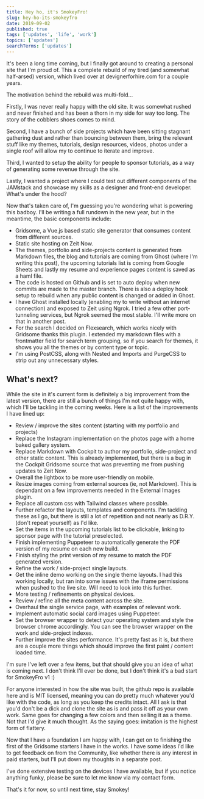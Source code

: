 ```yaml
---
title: Hey ho, it's SmokeyFro!
slug: hey-ho-its-smokeyfro
date: 2019-09-02
published: true
tags: ['updates', 'life', 'work']
topics: ['updates'] 
searchTerms: ['updates']
---
```


It's been a long time coming, but I finally got around to creating a personal site that I'm proud of. This a complete rebuild of my tired (and somewhat half-arsed) version, which lived over at devignerforhire.com for a couple years.
<!--more-->
The motivation behind the rebuild was multi-fold...

Firstly, I was never really happy with the old site. It was somewhat rushed and never finished and has been a thorn in my side for way too long. The story of the cobblers shoes comes to mind.

Second, I have a bunch of side projects which have been sitting stagnant gathering dust and rather than bouncing between them, bring the relevant stuff like my themes, tutorials, design resources, videos, photos under a single roof will allow my to continue to iterate and improve.

Third, I wanted to setup the ability for people to sponsor tutorials, as a way of generating some revenue through the site.

Lastly, I wanted a project where I could test out different components of the JAMstack and showcase my skills as a designer and front-end developer.
What's under the hood?

Now that's taken care of, I'm guessing you're wondering what is powering this badboy. I'll be writing a full rundown in the new year, but in the meantime, the basic components include:

- Gridsome, a Vue.js based static site generator that consumes content from different sources.
- Static site hosting on Zeit Now.
- The themes, portfolio and side-projects content is generated from Markdown files, the blog and tutorials are coming from Ghost (where I'm writing this post), the upcoming tutorials list is coming from Google Sheets and lastly my resume and experience pages content is saved as a haml file.
- The code is hosted on Github and is set to auto deploy when new commits are made to the master branch. There is also a deploy hook setup to rebuild when any public content is changed or added in Ghost.
- I have Ghost installed locally (enabling my to write without an internet connection) and exposed to Zeit using Ngrok. I tried a few other port-tunneling services, but Ngrok seemed the most stable. I'll write more on that in another post.
- For the search I decided on Flexsearch, which works nicely with Gridsome thanks this plugin. I extended my markdown files with a frontmatter field for search term grouping, so if you search for themes, it shows you all the themes or by content type or topic.
- I'm using PostCSS, along with Nested and Imports and PurgeCSS to strip out any unnecessary styles.

## What's next?

While the site in it's current form is definitely a big improvement from the latest version, there are still a bunch of things I'm not quite happy with, which I'll be tackling in the coming weeks. Here is a list of the improvements I have lined up:

- Review / improve the sites content (starting with my portfolio and projects)
- Replace the Instagram implementation on the photos page with a home baked gallery system.
- Replace Markdown with Cockpit to author my portfolio, side-project and other static content. This is already implemented, but there is a bug in the Cockpit Gridsome source that was preventing me from pushing updates to Zeit Now.
- Overall the lightbox to be more user-friendly on mobile.
- Resize images coming from external sources (ie, not Markdown). This is dependant on a few improvements needed in the External Images plugin.
- Replace all custom css with Tailwind classes where possible.
- Further refactor the layouts, templates and components. I'm tackling these as I go, but there is still a lot of repetition and not nearly as D.R.Y. (don't repeat yourself) as I'd like.
- Set the items in the upcoming tutorials list to be clickable, linking to sponsor page with the tutorial preselected.
- Finish implementing Puppeteer to automatically generate the PDF version of my resume on each new build.
- Finish styling the print version of my resume to match the PDF generated version.
- Refine the work / side-project single layouts.
- Get the inline demo working on the single theme layouts. I had this working locally, but ran into some issues with the iframe permissions when pushed to the live site. Will need to look into this further.
- More testing / refinements on physical devices.
- Review / refine all the meta content across the site.
- Overhaul the single service page, with examples of relevant work.
- Implement automatic social card images using Puppeteer.
- Set the browser wrapper to detect your operating system and style the browser chrome accordingly. You can see the browser wrapper on the work and side-project indexes.
- Further improve the sites performance. It's pretty fast as it is, but there are a couple more things which should improve the first paint / content loaded time.

I'm sure I've left over a few items, but that should give you an idea of what is coming next. I don't think I'll ever be done, but I don't think it's a bad start for SmokeyFro v1 :)

For anyone interested in how the site was built, the github repo is available here and is MIT licensed, meaning you can do pretty much whatever you'd like with the code, as long as you keep the credits intact. All I ask is that you'd don't be a dick and clone the site as is and pass it off as your own work. Same goes for changing a few colors and then selling it as a theme. Not that I'd give it much thought. As the saying goes: imitation is the highest form of flattery.

Now that I have a foundation I am happy with, I can get on to finishing the first of the Gridsome starters I have in the works. I have some ideas I'd like to get feedback on from the Community, like whether there is any interest in paid starters, but I'll put down my thoughts in a separate post.

I've done extensive testing on the devices I have available, but if you notice anything funky, please be sure to let me know via my contact form.

That's it for now, so until next time, stay Smokey!
